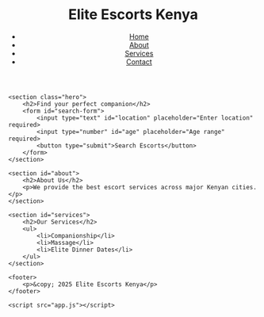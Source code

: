 <!DOCTYPE html>
<html lang="en">
<head>
    <meta charset="UTF-8">
    <meta name="viewport" content="width=device-width, initial-scale=1.0">
    <title>Escort Directory Kenya</title>
    <link rel="stylesheet" href="styles.css">
</head>
<body>
    <header>
        <div class="logo">
            <h1>Elite Escorts Kenya</h1>
        </div>
        <nav>
            <ul>
                <li><a href="#home">Home</a></li>
                <li><a href="#about">About</a></li>
                <li><a href="#services">Services</a></li>
                <li><a href="#contact">Contact</a></li>
            </ul>
        </nav>
    </header>

    <section class="hero">
        <h2>Find your perfect companion</h2>
        <form id="search-form">
            <input type="text" id="location" placeholder="Enter location" required>
            <input type="number" id="age" placeholder="Age range" required>
            <button type="submit">Search Escorts</button>
        </form>
    </section>

    <section id="about">
        <h2>About Us</h2>
        <p>We provide the best escort services across major Kenyan cities.</p>
    </section>

    <section id="services">
        <h2>Our Services</h2>
        <ul>
            <li>Companionship</li>
            <li>Massage</li>
            <li>Elite Dinner Dates</li>
        </ul>
    </section>

    <footer>
        <p>&copy; 2025 Elite Escorts Kenya</p>
    </footer>

    <script src="app.js"></script>
</body>
</html>


